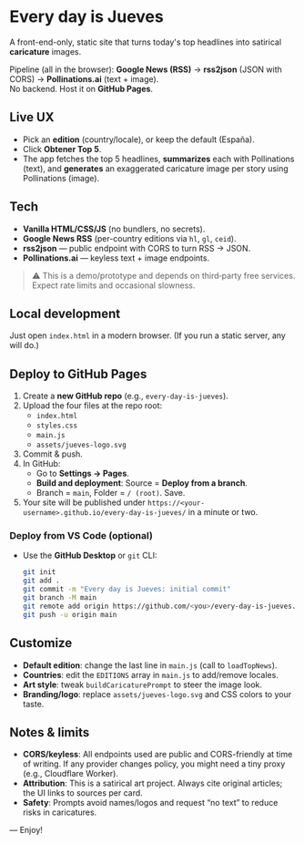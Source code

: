 # Every day is Jueves

A front-end-only, static site that turns today's top headlines into satirical **caricature** images.

Pipeline (all in the browser): **Google News (RSS)** → **rss2json** (JSON with CORS) → **Pollinations.ai** (text + image).  
No backend. Host it on **GitHub Pages**.

## Live UX
- Pick an **edition** (country/locale), or keep the default (España).
- Click **Obtener Top 5**.
- The app fetches the top 5 headlines, **summarizes** each with Pollinations (text), and **generates** an exaggerated caricature image per story using Pollinations (image).

## Tech

- **Vanilla HTML/CSS/JS** (no bundlers, no secrets).
- **Google News RSS** (per-country editions via `hl`, `gl`, `ceid`).
- **rss2json** — public endpoint with CORS to turn RSS → JSON.
- **Pollinations.ai** — keyless text + image endpoints.

> ⚠️ This is a demo/prototype and depends on third‑party free services. Expect rate limits and occasional slowness.

## Local development

Just open `index.html` in a modern browser. (If you run a static server, any will do.)

## Deploy to GitHub Pages

1. Create a **new GitHub repo** (e.g., `every-day-is-jueves`).
2. Upload the four files at the repo root:
   - `index.html`
   - `styles.css`
   - `main.js`
   - `assets/jueves-logo.svg`
3. Commit & push.
4. In GitHub:
   - Go to **Settings → Pages**.
   - **Build and deployment**: Source = **Deploy from a branch**.
   - Branch = `main`, Folder = `/ (root)`. Save.
5. Your site will be published under `https://<your-username>.github.io/every-day-is-jueves/` in a minute or two.

### Deploy from VS Code (optional)
- Use the **GitHub Desktop** or `git` CLI:
  ```bash
  git init
  git add .
  git commit -m "Every day is Jueves: initial commit"
  git branch -M main
  git remote add origin https://github.com/<you>/every-day-is-jueves.git
  git push -u origin main
  ```

## Customize

- **Default edition**: change the last line in `main.js` (call to `loadTopNews`).
- **Countries**: edit the `EDITIONS` array in `main.js` to add/remove locales.
- **Art style**: tweak `buildCaricaturePrompt` to steer the image look.
- **Branding/logo**: replace `assets/jueves-logo.svg` and CSS colors to your taste.

## Notes & limits

- **CORS/keyless**: All endpoints used are public and CORS-friendly at time of writing. If any provider changes policy, you might need a tiny proxy (e.g., Cloudflare Worker).
- **Attribution**: This is a satirical art project. Always cite original articles; the UI links to sources per card.
- **Safety**: Prompts avoid names/logos and request “no text” to reduce risks in caricatures.

— Enjoy!
